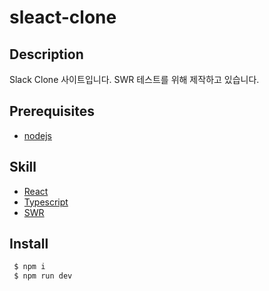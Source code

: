 # sleact-clone

## Description

Slack Clone 사이트입니다. SWR 테스트를 위해 제작하고 있습니다.

## Prerequisites

- [nodejs](https://nodejs.org)

## Skill

- [React](https://github.com/facebook/react/)
- [Typescript](https://github.com/microsoft/TypeScript)
- [SWR](https://github.com/vercel/swr)

## Install

```bash
 $ npm i
 $ npm run dev
```
